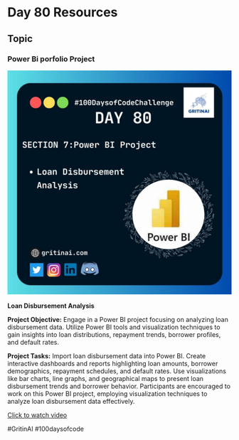 # Day 80 Resources

## Topic

### Power Bi porfolio Project

![100 days of code Day 80](https://github.com/GritinAI/100daysofcode2.0/blob/main/Images/Day80.jpg)

**Loan Disbursement Analysis** 


**Project Objective:** 
Engage in a Power BI project focusing on analyzing loan disbursement data. Utilize Power BI tools and visualization techniques to gain insights into loan distributions, repayment trends, borrower profiles, and default rates.

**Project Tasks:**
Import loan disbursement data into Power BI.
Create interactive dashboards and reports highlighting loan amounts, borrower demographics, repayment schedules, and default rates.
Use visualizations like bar charts, line graphs, and geographical maps to present loan disbursement trends and borrower behavior.
Participants are encouraged to work on this Power BI project, employing visualization techniques to analyze loan disbursement data effectively. 

[Click to watch video](https://youtu.be/wS2Hw9CPJeY?si=S2AsWirGPeB6SnR2)

#GritinAI #100daysofcode


